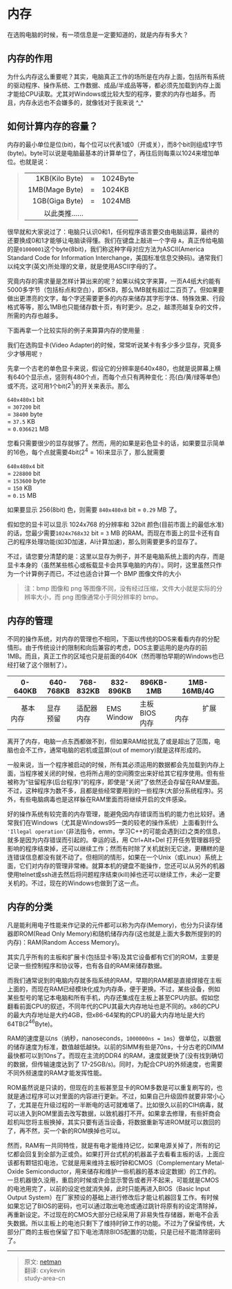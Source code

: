 # 内存

在选购电脑的时候，有一项信息是一定要知道的，就是内存有多大？

## 内存的作用

为什么内存这么重要呢？其实，电脑真正工作的场所是在内存上面，包括所有系统的驱动程序、操作系统、工作数据、成品/半成品等等，都必须先加载到内存上面才能给CPU读取。尤其对Windows或比较大型的程序，要求的内存也越多。而且，内存永远也不会嫌多的，就像钱对于我来说 ^_^

## 如何计算内存的容量？

内存的最小单位是位(bit)，每个位可以代表1或0（开或关），而8个bit则组成1字节(byte)。byte可以说是电脑最基本的计算单位了，再往后则每乘以1024来增加单位。也就是说：
> ||||
> | -------------: | :-: | :------- |
> | 1KB(Kilo Byte) |  =  | 1024Byte |
> | 1MB(Mage Byte) |  =  | 1024KB   |
> | 1GB(Giga Byte) |  =  | 1024MB   |
> | 以此类推……      |     |          |

很早就和大家说过了：电脑只认识0和1，任何程序语言要交由电脑运算，最终的还要换成0和1才能够让电脑读得懂。我们在键盘上敲进一个字母 `A`，真正传给电脑的是`01000001`这个byte(8bit)，我们称这种字母对应方法为ASCII(America Standard Code for Information Interchange，美国标准信息交换码)。通常我们以纯文字(英文)所处理的文章，就是使用ASCII字母的了。

究竟内存的需求量是怎样计算出来的呢？如果以纯文字来算，一页A4纸大约能有5000多字节（包括标点和空白），即5KB，那么1MB就有超过二百页了。但如果要做出更漂亮的文字，每个字还需要更多的内存来储存其字形字体、特殊效果、行段格式等等，那么1MB也只能储存数十页，有时更少。总之，越漂亮越复杂的文件，所需的内存也越多。

下面再拿一个比较实际的例子来算算内存的使用量﹕

我们在选购显卡(Video Adapter)的时候，常常听说某卡有多少多少显存，究竟多少才够用呢﹖

先拿一个古老的单色显卡来说，假设它的分辨率是640x480，也就是说屏幕上横有640个显示点，竖则有480个点，而每个点只有两种变化：亮(白/黄/绿等单色)或不亮，这可用1个bit($2^{1}$)的开关来表示。那么

`640x480x1` bit</br>
 = `307200` bit</br>
 = `38400` byte</br>
 = `37.5` KB</br>
 = `0.036621` MB

您看只需要很少的显存就够了。然而，用的如果是彩色显卡的话，如果要显示简单的16色，每个点就需要4bit($2^{4}=16$)来显示了，那么就需要

`640x480x4` bit</br>
 = `228800` bit</br>
 = `153600` byte</br>
 = `150` KB</br>
 = `0.15` MB

如果要显示 256(8bit) 色，则需要 `840x480x8` bit = `0.29` MB 了。

假如您的显卡可以显示 1024x768 的分辨率和 32bit 颜色(目前市面上的最低水准)的话，您最少需要`1024x768x32` bit = `3` MB 的RAM。而现在市面上的显卡还有自己的程序处理功能(如3D加速，AI计算加速)，那么则需要更多的显存了。

不过，请您要分清楚的是：这里以显存为例子，并不是电脑系统上面的内存，而是显卡本身的（虽然某些核心或板载显卡会共享电脑的内存）。同时，这里虽然只作为一个计算例子而已，不过也适合计算一个 BMP 图像文件的大小
> 注：bmp 图像和 png 等图像不同，没有经过压缩，文件大小就是实际的分辨率大小，而 png 图像通常小于同分辨率的 bmp。

## 内存的管理

不同的操作系统，对内存的管理也不相同，下面以传统的DOS来看看内存的分配情形。由于传统设计的限制和向后兼容的考虑，DOS主要运用的是内存的前1MB。而且，真正工作的区域也只是前面的640K（然而哪怕早期的Windows也已经打破了这个限制了）。

| 0-640KB | 640-</br>768KB | 768-</br>832KB | 832-</br>896KB  | 896KB-</br>1MB   | 1MB-</br>16MB/4G |
| ------- | --------- |---------- | ---------- | ----------- | ---------- |
| &ensp;&ensp;&ensp;基本内存&ensp;&ensp;&ensp; | 显存</br>预留   | 适配器</br>内存 | EMS</br>Window | 主板BIOS</br>内存 | &ensp;&ensp;&ensp;&ensp;&ensp;&ensp;&ensp;&ensp;扩展内存&ensp;&ensp;&ensp;&ensp;&ensp;&ensp;&ensp;&ensp; |

离开了内存，电脑一点东西都做不到，但如果RAM给扰乱了或是超出了范围，电脑也会不工作，通常电脑的宕机或蓝屏(out of memory)就是这样形成的。

一般来说，当一个程序被启动的时候，所有其必须运用的数据都会先加载到内存上面，当程序被关闭的时候，也将所占用的空间腾空出来好给其它程序使用。但有些被称为“驻留程序(后台程序)”的程序，即使是“关闭”了依然还会存留在RAM里面。不过，这种程序为数不多，且都是些经常要用到的一些程序(大部分系统程序)。另外，有些电脑病毒也是这样躲在RAM里面而将继续开启的文件感染。

好的操作系统有较完善的内存管理，能避免因内存错误而当机的能力也比较好。通常我们在Windows（尤其是Windows95一类的较老的操作系统）上面看到什么 `'Illegal operation'`(非法指令，emm，学习C++的可能会遇到过)之类的信息，就多是因为内存错误而引起的。幸运的话，用 Ctrl+Alt+Del 打开任务管理器将受影响的程序结束掉，还可以继续工作；然而有时除了关机就别无它途，更糟糕的是连错误信息都没有就不动了。但相同的情形，如果在一个Unix（或Linux）系统上面，它们对内存的管理非常棒。就算本机的键盘不能操作，您还可以从另外的机器使用telnet或ssh进去然后将问题程序结束(kill)掉也还可以继续工作，未必一定要关机的。不过，现在的Windows也做到了这一点。

## 内存的分类

凡是能利用电子性能来作记录的元件都可以称为内存(Memory)，也分为只读存储器即ROM(Read Only Memory)和随机储存内存(这也就是上面大多数所提到的的内存)：RAM(Random Access Memory)。

其实几乎所有的主板和扩展卡(包括显卡等)及其它设备都有它们的ROM，主要是记录一些控制程序和协议等，也有各自的RAM来储存数据。

而我们通常说到的电脑内存就多指系统的RAM，早期的RAM都是直接焊接在主板上面的，而现在RAM已经模块化成为内存条，便于更换。不过，某些设备，例如某些型号的笔记本电脑和所有手机，内存还集成在主板上甚至CPU内部。假如您翻看前面CPU的叙述，不同年代的CPU其最大内存地址也是不同的。x86的CPU的最大内存地址是大约4GB，但x86-64架构的CPU的最大内存地址是大约64TB($2^{46}$Byte)。

RAM的速度是以ns（纳秒，nanoseconds，`1000000ns = 1ms`）做单位，以数据的储存速度为标准，数值越低越快。以前的SIMM有些是70ns，十分古老的DIMM最快都可以到10ns了。而现在主流的DDR4 的RAM，速度就更快了(没有找到确切的数据，但传输速度达到了 17-25GB/s)。同时，为配合CPU的外频速度，也需要不同外频速度的RAM才能发挥性能。

ROM虽然说是只读的，但现在的主板甚至显卡的ROM多数是可以重复刷写的，也就是通过程序可以对里面的内容进行更新。不过，如果自己升级固件就要非常小心了，尤其是在升级过程的一半断电的话可就难堪了。比如很久以前的CIH病毒，就可以进入到ROM里面去改写数据，以致机器打不开。如果拿去修理，有些奸商会趁机叫您将主板换掉，其实只要有适当设备，将数据重新写进ROM就可以救回的了，再不然，买一个新的ROM换掉也可以。

然而，RAM有一共同特性，就是有电才能维持记忆，如果电源关掉了，所有的记忆都会回复到全部为正或负。如果打开台式机的机器盖子去看看主板的话，上面应该都有颗钮扣电池，它就是用来维持主板时钟和CMOS（Complementary Metal-Oxide Semiconductor，用来储存和维护一些机器的基本设定数据）的工作的。一旦机器很久没用，重启的时候或许会显示警告或者开不起来，可能就是CMOS的电池用完了，以前的设定也就消失掉，此时只能再进入BIOS（Basic Input Output System）在厂家预设的基础上进行修改后才能让机器回复工作。有时候如果忘记了BIOS的密码，也可以通过取出电池或通过跳针将原有的设定清除掉，再重新设定。不过现在的CMOS大部分已经采用了非易失性存储器，断电不会丢失数据。所以主板上的电池只剩下了维持时钟工作的功能。不过为了保留传统，大部分厂商的主板也保留了扣下电池清除BIOS配置的功能，只是已经不能清除密码了。

---
> 原文: [netman](http://www.study-area.org/compu/compu_mem.htm)</br>
> 翻译: cxykevin</br>
> study-area-cn

